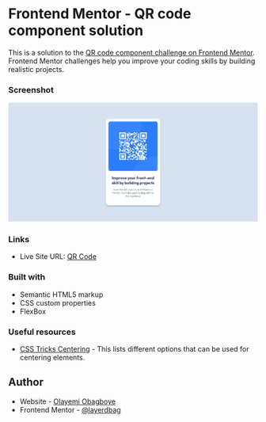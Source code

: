 # Frontend Mentor - QR code component solution

This is a solution to the [QR code component challenge on Frontend Mentor](https://www.frontendmentor.io/challenges/qr-code-component-iux_sIO_H). Frontend Mentor challenges help you improve your coding skills by building realistic projects.
### Screenshot

![QR Code](images/Screenshot-%20Fem-QR-Code.png)

### Links

- Live Site URL: [QR Code](https://roy-qr-code.netlify.app/)

### Built with

- Semantic HTML5 markup
- CSS custom properties
- FlexBox

### Useful resources

- [CSS Tricks Centering](https://css-tricks.com/centering-css-complete-guide/) - This lists different options that can be used for centering elements.

## Author

- Website - [Olayemi Obagboye](https://github.com/layerdbag)
- Frontend Mentor - [@layerdbag](https://www.frontendmentor.io/profile/yourusername)
